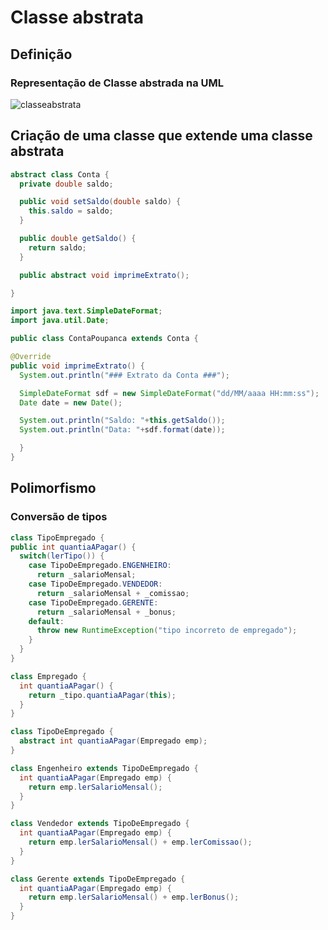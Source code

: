 # Classe abstrata

## Definição

### Representação de Classe abstrada na UML

![classeabstrata](https://user-images.githubusercontent.com/104468335/191257453-75fbb948-9a75-4e47-ac63-0ed63f2b7d9b.png)

## Criação de uma classe que extende uma classe abstrata

```java
abstract class Conta {
  private double saldo;

  public void setSaldo(double saldo) {
    this.saldo = saldo;
  }

  public double getSaldo() {
    return saldo;
  }

  public abstract void imprimeExtrato();

}

import java.text.SimpleDateFormat;
import java.util.Date;

public class ContaPoupanca extends Conta {

@Override
public void imprimeExtrato() {
  System.out.println("### Extrato da Conta ###");

  SimpleDateFormat sdf = new SimpleDateFormat("dd/MM/aaaa HH:mm:ss");
  Date date = new Date();

  System.out.println("Saldo: "+this.getSaldo());
  System.out.println("Data: "+sdf.format(date));

  }
}
```

## Polimorfismo

### Conversão de tipos

```java
class TipoEmpregado {
public int quantiaAPagar() {
  switch(lerTipo()) {
    case TipoDeEmpregado.ENGENHEIRO:
      return _salarioMensal;
    case TipoDeEmpregado.VENDEDOR:
      return _salarioMensal + _comissao;
    case TipoDeEmpregado.GERENTE:
      return _salarioMensal + _bonus;
    default:
      throw new RuntimeException("tipo incorreto de empregado");
    }
  }
}

class Empregado {
  int quantiaAPagar() {
    return _tipo.quantiaAPagar(this);
  }
}

class TipoDeEmpregado {
  abstract int quantiaAPagar(Empregado emp);
}

class Engenheiro extends TipoDeEmpregado {
  int quantiaAPagar(Empregado emp) {
    return emp.lerSalarioMensal();
  }
}

class Vendedor extends TipoDeEmpregado {
  int quantiaAPagar(Empregado emp) {
    return emp.lerSalarioMensal() + emp.lerComissao();
  }
}

class Gerente extends TipoDeEmpregado {
  int quantiaAPagar(Empregado emp) {
    return emp.lerSalarioMensal() + emp.lerBonus();
  }
}

```
